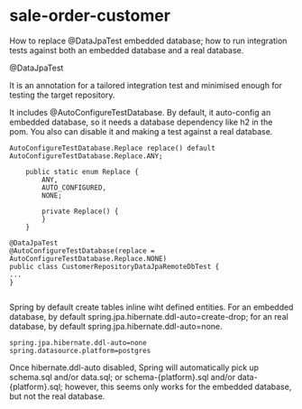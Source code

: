 # sale-order-customer

How to replace @DataJpaTest embedded database; how to run integration tests against both an embedded database and a real database. 

@DataJpaTest

It is an annotation for a tailored integration test and minimised enough for testing the target repository.

It includes @AutoConfigureTestDatabase. By default, it auto-config an embedded database, so it needs a database dependency like h2 in the pom. You also can disable it and making a test against a real database.

````
AutoConfigureTestDatabase.Replace replace() default AutoConfigureTestDatabase.Replace.ANY;

    public static enum Replace {
        ANY,
        AUTO_CONFIGURED,
        NONE;

        private Replace() {
        }
    }
    
@DataJpaTest
@AutoConfigureTestDatabase(replace = AutoConfigureTestDatabase.Replace.NONE)
public class CustomerRepositoryDataJpaRemoteDbTest {
...
}
    
````

Spring by default create tables inline wiht defined entities. For an embedded database, by default spring.jpa.hibernate.ddl-auto=create-drop; for an real database, by default spring.jpa.hibernate.ddl-auto=none. 

````
spring.jpa.hibernate.ddl-auto=none
spring.datasource.platform=postgres

````

Once hibernate.ddl-auto disabled, Spring will automatically pick up schema.sql and/or data.sql; or schema-{platform}.sql and/or data-{platform}.sql; however, this seems only works for the embedded database, but not the real database. 
 
 
